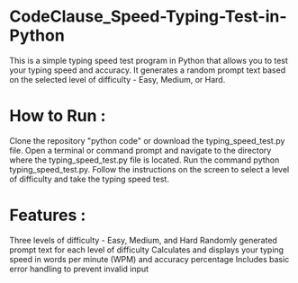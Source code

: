 # CodeClause_Speed-Typing-Test-in-Python
This is a simple typing speed test program in Python that allows you to test your typing speed and accuracy. It generates a random prompt text based on the selected level of difficulty - Easy, Medium, or Hard.

# How to Run :
Clone the repository "python code" or download the typing_speed_test.py file.
Open a terminal or command prompt and navigate to the directory where the typing_speed_test.py file is located.
Run the command python typing_speed_test.py.
Follow the instructions on the screen to select a level of difficulty and take the typing speed test.

# Features :
Three levels of difficulty - Easy, Medium, and Hard
Randomly generated prompt text for each level of difficulty
Calculates and displays your typing speed in words per minute (WPM) and accuracy percentage
Includes basic error handling to prevent invalid input
